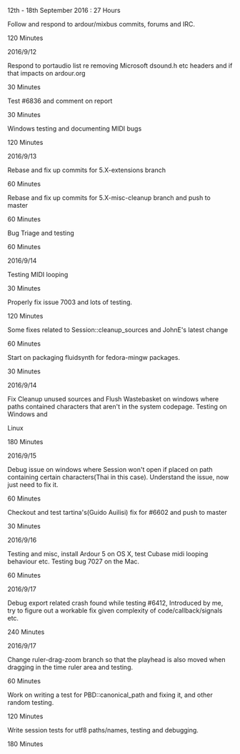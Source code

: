 12th - 18th September 2016 : 27 Hours

Follow and respond to ardour/mixbus commits, forums and IRC.

120 Minutes

2016/9/12

Respond to portaudio list re removing Microsoft dsound.h etc headers and if
that impacts on ardour.org

30 Minutes

Test #6836 and comment on report

30 Minutes

Windows testing and documenting MIDI bugs

120 Minutes

2016/9/13

Rebase and fix up commits for 5.X-extensions branch

60 Minutes

Rebase and fix up commits for 5.X-misc-cleanup branch and push to master

60 Minutes

Bug Triage and testing

60 Minutes

2016/9/14

Testing MIDI looping

30 Minutes

Properly fix issue 7003 and lots of testing.

120 Minutes

Some fixes related to Session::cleanup_sources and JohnE's latest change

60 Minutes

Start on packaging fluidsynth for fedora-mingw packages.

30 Minutes

2016/9/14

Fix Cleanup unused sources and Flush Wastebasket on windows where paths
contained characters that aren't in the system codepage. Testing on Windows and

Linux

180 Minutes

2016/9/15

Debug issue on windows where Session won't open if placed on path containing
certain characters(Thai in this case). Understand the issue, now just need to
fix it.

60 Minutes

Checkout and test tartina's(Guido Auilisi) fix for #6602 and push to master

30 Minutes

2016/9/16

Testing and misc, install Ardour 5 on OS X, test Cubase midi looping behaviour
etc. Testing bug 7027 on the Mac.

60 Minutes

2016/9/17

Debug export related crash found while testing #6412, Introduced by me, try to
figure out a workable fix given complexity of code/callback/signals etc.

240 Minutes

2016/9/17

Change ruler-drag-zoom branch so that the playhead is also moved when dragging
in the time ruler area and testing.

60 Minutes

Work on writing a test for PBD::canonical_path and fixing it, and other random
testing.

120 Minutes

Write session tests for utf8 paths/names, testing and debugging.

180 Minutes
